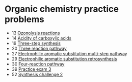 # Organic chemistry practice problems

- 13 [Ozonolysis reactions](ozonolysis-reactions)
- 14 [Acidity of carboxylic acids](acidity-of-carboxylic-acid)
- 19 [Three-step synthesis](three-step-synthesis)
- 20 [Three reaction pathway](three-reaction-pathway)
- 27 [Electrophilic aromatic substitution multi-step pathway](electrophilic-aromatic-substitution)
- 29 [Electrophilic aromatic substitution retrosynthesis](electrophilic-aromatic-substitution-retrosynthesis)
- 30 [Four-reaction pathway](practice-problem-four-reaction-pathway)
- 39 [Practice exam 3](exam-3)
- 52 [Synthesis challenge 2](synthesis-challenge-2)